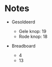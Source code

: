 # Notes

-   Gesoldeerd
    -   Gele knop: 19
    -   Rode knop: 18

-   Breadboard
    -   4
    -   13